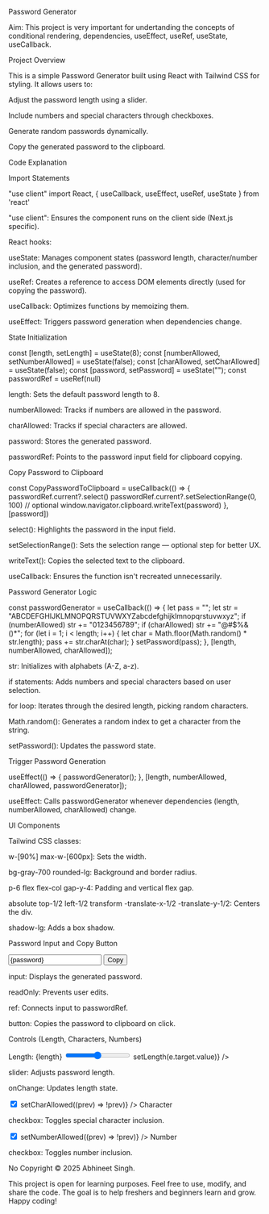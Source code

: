 Password Generator 

Aim: This project is very important for undertanding the concepts of conditional rendering, dependencies, useEffect, useRef, useState, useCallback. 

Project Overview

This is a simple Password Generator built using React with Tailwind CSS for styling. It allows users to:

Adjust the password length using a slider.

Include numbers and special characters through checkboxes.

Generate random passwords dynamically.

Copy the generated password to the clipboard.

Code Explanation

Import Statements

"use client"
import React, { useCallback, useEffect, useRef, useState } from 'react'

"use client": Ensures the component runs on the client side (Next.js specific).

React hooks:

useState: Manages component states (password length, character/number inclusion, and the generated password).

useRef: Creates a reference to access DOM elements directly (used for copying the password).

useCallback: Optimizes functions by memoizing them.

useEffect: Triggers password generation when dependencies change.

State Initialization

const [length, setLength] = useState(8);
const [numberAllowed, setNumberAllowed] = useState(false);
const [charAllowed, setCharAllowed] = useState(false);
const [password, setPassword] = useState("");
const passwordRef = useRef(null)

length: Sets the default password length to 8.

numberAllowed: Tracks if numbers are allowed in the password.

charAllowed: Tracks if special characters are allowed.

password: Stores the generated password.

passwordRef: Points to the password input field for clipboard copying.

Copy Password to Clipboard

const CopyPasswordToClipboard = useCallback(() => {
  passwordRef.current?.select()
  passwordRef.current?.setSelectionRange(0, 100) // optional
  window.navigator.clipboard.writeText(password)
}, [password])

select(): Highlights the password in the input field.

setSelectionRange(): Sets the selection range — optional step for better UX.

writeText(): Copies the selected text to the clipboard.

useCallback: Ensures the function isn't recreated unnecessarily.

Password Generator Logic

const passwordGenerator = useCallback(() => {
  let pass = "";
  let str = "ABCDEFGHIJKLMNOPQRSTUVWXYZabcdefghijklmnopqrstuvwxyz";
  if (numberAllowed) str += "0123456789";
  if (charAllowed) str += "@#$%&()*";
  for (let i = 1; i < length; i++) {
    let char = Math.floor(Math.random() * str.length);
    pass += str.charAt(char);
  }
  setPassword(pass);
}, [length, numberAllowed, charAllowed]);

str: Initializes with alphabets (A-Z, a-z).

if statements: Adds numbers and special characters based on user selection.

for loop: Iterates through the desired length, picking random characters.

Math.random(): Generates a random index to get a character from the string.

setPassword(): Updates the password state.

Trigger Password Generation

useEffect(() => {
  passwordGenerator();
}, [length, numberAllowed, charAllowed, passwordGenerator]);

useEffect: Calls passwordGenerator whenever dependencies (length, numberAllowed, charAllowed) change.

UI Components

<div className="w-[90%] max-w-[600px] bg-gray-700 rounded-lg p-6 flex flex-col gap-y-4 absolute top-1/2 left-1/2 transform -translate-x-1/2 -translate-y-1/2 shadow-lg">

Tailwind CSS classes:

w-[90%] max-w-[600px]: Sets the width.

bg-gray-700 rounded-lg: Background and border radius.

p-6 flex flex-col gap-y-4: Padding and vertical flex gap.

absolute top-1/2 left-1/2 transform -translate-x-1/2 -translate-y-1/2: Centers the div.

shadow-lg: Adds a box shadow.

Password Input and Copy Button

<input
  type="text"
  value={password}
  placeholder="Password"
  readOnly
  ref={passwordRef}
  className="flex-grow h-12 text-black text-sm pl-3 outline-none rounded-l-lg"
/>
<button className="bg-blue-600 text-white h-12 w-[100px] rounded-r-lg hover:bg-blue-700 transition" onClick={CopyPasswordToClipboard}>
  Copy
</button>

input: Displays the generated password.

readOnly: Prevents user edits.

ref: Connects input to passwordRef.

button: Copies the password to clipboard on click.

Controls (Length, Characters, Numbers)

<label className="flex items-center gap-x-1">
  <span className="text-white font-semibold">Length: {length}</span>
  <input
    type="range"
    min={6}
    max={100}
    value={length}
    className="cursor-pointer h-2 w-[120px]"
    onChange={(e) => setLength(e.target.value)}
  />
</label>

slider: Adjusts password length.

onChange: Updates length state.

<label className="flex items-center gap-x-1">
  <input
    type="checkbox"
    checked={charAllowed}
    className="cursor-pointer w-4 h-4"
    onChange={() => setCharAllowed((prev) => !prev)}
  />
  <span className="text-white font-semibold">Character</span>
</label>

checkbox: Toggles special character inclusion.

<label className="flex items-center gap-x-1">
  <input
    type="checkbox"
    checked={numberAllowed}
    className="cursor-pointer w-4 h-4"
    onChange={() => setNumberAllowed((prev) => !prev)}
  />
  <span className="text-white font-semibold">Number</span>
</label>

checkbox: Toggles number inclusion.




   No Copyright © 2025 Abhineet Singh.  

This project is open for learning purposes. Feel free to use, modify, and share the code. The goal is to help freshers and beginners learn and grow. Happy coding! 

